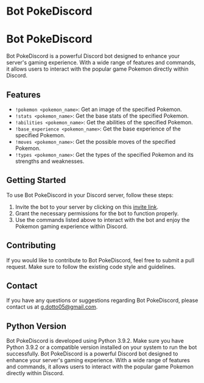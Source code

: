 # Bot PokeDiscord
# Bot PokeDiscord
Bot PokeDiscord is a powerful Discord bot designed to enhance your server's gaming experience. With a wide range of features and commands, it allows users to interact with the popular game Pokemon directly within Discord.

## Features

- `!pokemon <pokemon_name>`: Get an image of the specified Pokemon.
- `!stats <pokemon_name>`: Get the base stats of the specified Pokemon.
- `!abilities <pokemon_name>`: Get the abilities of the specified Pokemon.
- `!base_experience <pokemon_name>`: Get the base experience of the specified Pokemon.
- `!moves <pokemon_name>`: Get the possible moves of the specified Pokemon.
- `!types <pokemon_name>`: Get the types of the specified Pokemon and its strengths and weaknesses.

## Getting Started

To use Bot PokeDiscord in your Discord server, follow these steps:

1. Invite the bot to your server by clicking on this [invite link](https://discord.com/oauth2/authorize?client_id=1243845434036981770&permissions=8&scope=bot).
2. Grant the necessary permissions for the bot to function properly.
3. Use the commands listed above to interact with the bot and enjoy the Pokemon gaming experience within Discord.

## Contributing

If you would like to contribute to Bot PokeDiscord, feel free to submit a pull request. Make sure to follow the existing code style and guidelines.

## Contact

If you have any questions or suggestions regarding Bot PokeDiscord, please contact us at g.dotto05@gmail.com.

## Python Version

Bot PokeDiscord is developed using Python 3.9.2. Make sure you have Python 3.9.2 or a compatible version installed on your system to run the bot successfully.
Bot PokeDiscord is a powerful Discord bot designed to enhance your server's gaming experience. With a wide range of features and commands, it allows users to interact with the popular game Pokemon directly within Discord.

